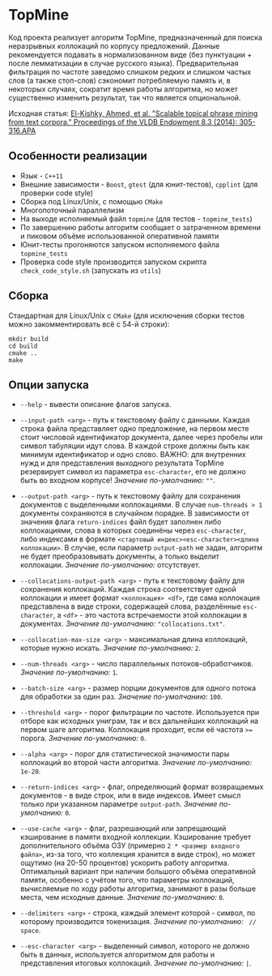 # TopMine

Код проекта реализует алгоритм TopMine, предназначенный для поиска неразрывных коллокаций по корпусу предложений. Данные рекомендуется подавать в нормализованном виде (без пунктуации + после лемматизации в случае русского языка). Предварительная фильтрация по частоте заведомо слишком редких и слишком частых слов (а также стоп-слов) сэкономит потребляемую память и, в некоторых случаях, сократит время работы алгоритма, но может существенно изменить результат, так что является опциональной.

Исходная статья: [El-Kishky, Ahmed, et al. "Scalable topical phrase mining from text corpora." Proceedings of the VLDB Endowment 8.3 (2014): 305-316.APA](http://hanj.cs.illinois.edu/pdf/vldb15_ael-kishky.pdf)

## Особенности реализации

- Язык - ```C++11```
- Внешние зависимости - ```Boost```, ```gtest``` (для юнит-тестов), ```cpplint``` (для проверки code style)
- Сборка под Linux/Unix, с помощью ```CMake```
- Многопоточный параллелизм
- На выходе исполняемый файл ```topmine``` (для тестов - ```topmine_tests```)
- По завершению работы алгоритм сообщает о затраченном времени и пиковом объёме использованной оперативной памяти
- Юнит-тесты прогоняются запуском исполняемого файла ```topmine_tests```
- Проверка code style производится запуском скрипта ```check_code_style.sh``` (запускать из ```utils```)

## Сборка

Стандартная для Linux/Unix с ```CMake``` (для исключения сборки тестов можно закомментировать всё с 54-й строки):

```
mkdir build
cd build
cmake ..
make
```

## Опции запуска

- ```--help``` - вывести описание флагов запуска.

- ```--input-path <arg>``` - путь к текстовому файлу с данными. Каждая строка файла представляет одно предложение, на первом месте стоит числовой идентификатор документа, далее через пробелы или символ табуляции идут слова. В каждой строке должны быть как минимум идентификатор и одно слово. ВАЖНО: для внутренних нужд и для представления выходного результата TopMine резервирует символ из параметра ```esc-character```, его не должно быть во входном корпусе! *Значение по-умолчанию:* ```""```.

- ```--output-path <arg>``` - путь к текстовому файлу для сохранения документов с выделенными коллокациями. В случае ```num-threads > 1``` документы сохраняются в случайном порядке. В зависимости от значения флага ```return-indices``` файл будет заполнен либо коллокациями, слова в которых соединёны через ```esc-character```, либо индексами в формате ```<стартовый индекс><esc-character><длина коллокации>```. В случае, если параметр ```output-path``` не задан, алгоритм не будет преобразовывать документы, а только выделит коллокации. *Значение по-умолчанию:* отсутствует.

- ```--collocations-output-path <arg>``` - путь к текстовому файлу для сохранения коллокаций. Каждая строка соответствует одной коллокации и имеет формат ```<коллокация> <df>```, где сама коллокация представлена в виде строки, содержащей слова, разделённые ```esc-character```, а ```<df>``` - это частота встречаемости этой коллокации в документах. *Значение по-умолчанию:* ```"collocations.txt"```.

- ```--collocation-max-size <arg>``` - максимальная длина коллокаций, которые нужно искать. *Значение по-умолчанию:* ```2```.

- ```--num-threads <arg>``` - число параллельных потоков-обработчиков. *Значение по-умолчанию:* ```1```.

- ```--batch-size <arg>``` - размер порции документов для одного потока для обработки за один раз. *Значение по-умолчанию:* ```100```.

- ```--threshold <arg>``` - порог фильтрации по частоте. Используется при отборе как исходных униграм, так и всх дальнейших коллокаций на первом шаге алгоритма. Коллокация проходит, если её частота ```>=``` порога. *Значение по-умолчанию:* ```0```.

- ```--alpha <arg>``` - порог для статистической значимости пары коллокаций во второй части алгоритма. *Значение по-умолчанию:* ```1e-20```.

- ```--return-indices <arg>``` - флаг, определяющий формат возвращаемых документов - в виде строк, или в виде индексов. Имеет смысл только при указанном параметре ```output-path```. *Значение по-умолчанию:* ```0```.

- ```--use-cache <arg>``` - флаг, разрешающий или запрещающий кэширование в памяти входной коллекции. Кэширование требует дополнительного объёма ОЗУ (примерно ```2 * <размер входного файла>```, из-за того, что коллекция хранится в виде строк), но может ощутимо (на 20-50 процентов) ускорить работу алгоритма. Оптимальный вариант при наличии большого объёма оперативной памяти, особенно с учётом того, что параметры коллокаций, вычисляемые по ходу работы алгоритма, занимают в разы больше места, чем исходные данные. *Значение по-умолчанию:* ```0```.

- ```--delimiters <arg>``` - строка, каждый элемент которой - символ, по которому производится токенизация. *Значение по-умолчанию:* ``` // space```.

- ```--esc-character <arg>``` - выделенный символ, которого не должно быть в данных, используется алгоритмом для работы и представления итоговых коллокаций. *Значение по-умолчанию:* ```|```.
